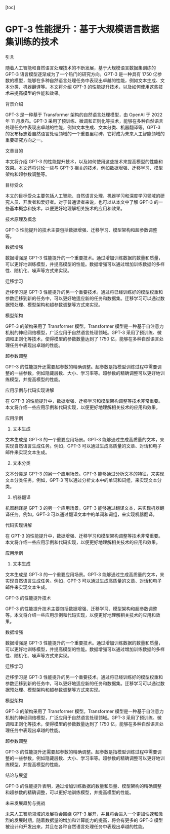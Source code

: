 
[toc]                    
                
                
GPT-3 性能提升：基于大规模语言数据集训练的技术
==================

引言

随着人工智能和自然语言处理技术的不断发展，基于大规模语言数据集训练的 GPT-3 语言模型逐渐成为了一个热门的研究方向。GPT-3 是一种具有 1750 亿参数的模型，能够在多种自然语言处理任务中表现出卓越的性能，例如文本生成、文本分类、机器翻译等。本文将介绍 GPT-3 的性能提升技术，以及如何使用这些技术来提高模型的性能和效果。

背景介绍

GPT-3 是一种基于 Transformer 架构的自然语言处理模型，由 OpenAI 于 2022 年 11 月发布。GPT-3 采用了预训练、微调和正则化等技术，能够在多种自然语言处理任务中表现出卓越的性能，例如文本生成、文本分类、机器翻译等。GPT-3 的发布标志着自然语言处理领域的一个重要里程碑，它将成为未来人工智能领域的重要研究方向之一。

文章目的

本文将介绍 GPT-3 的性能提升技术，以及如何使用这些技术来提高模型的性能和效果。本文还将讨论一些与 GPT-3 相关的技术，例如数据增强、迁移学习、模型架构和超参数调整等。

目标受众

本文的目标受众主要包括人工智能、自然语言处理、机器学习和深度学习领域的研究人员、开发者和爱好者。对于普通读者来说，也可以从本文中了解 GPT-3 的一些基本概念和技术，以便更好地理解相关技术的应用和效果。

技术原理及概念

GPT-3 性能提升的技术主要包括数据增强、迁移学习、模型架构和超参数调整等。

数据增强

数据增强是 GPT-3 性能提升的一个重要技术。通过增加训练数据的数量和质量，可以更好地训练模型，并提高模型的性能。数据增强可以通过增加训练数据的多样性、随机化、噪声等方式来实现。

迁移学习

迁移学习是 GPT-3 性能提升的另一个重要技术。通过将已经训练好的模型权重和参数迁移到新的任务中，可以更好地适应新的任务和数据集。迁移学习可以通过数据预处理、模型架构和超参数调整等方式来实现。

模型架构

GPT-3 的架构采用了 Transformer 模型。Transformer 模型是一种基于自注意力机制的神经网络模型，广泛应用于自然语言处理领域。GPT-3 采用了预训练、微调和正则化等技术，使得模型的参数数量达到了 1750 亿，能够在多种自然语言处理任务中表现出卓越的性能。

超参数调整

GPT-3 的性能提升还需要超参数的精确调整。超参数是指模型训练过程中需要调整的一些参数，例如隐藏层数、大小、学习率等。超参数的精确调整可以更好地训练模型，并提高模型的性能。

应用示例与代码实现讲解

在 GPT-3 的性能提升中，数据增强、迁移学习和模型架构调整等技术非常重要。本文将介绍一些应用示例和代码实现，以便更好地理解相关技术的应用和效果。

应用示例

1. 文本生成

文本生成是 GPT-3 的一个重要应用场景。GPT-3 能够通过生成高质量的文本，来实现自然语言生成任务。例如，GPT-3 可以通过生成高质量的文章、对话和电子邮件来实现文本生成。

2. 文本分类

文本分类是 GPT-3 的另一个应用场景。GPT-3 能够通过分析文本的特征，来实现文本分类任务。例如，GPT-3 可以通过分析文本中的单词和词组，来实现文本分类。

3. 机器翻译

机器翻译是 GPT-3 的另一个应用场景。GPT-3 能够通过翻译文本，来实现机器翻译任务。例如，GPT-3 可以通过翻译文本中的单词和词组，来实现机器翻译。

代码实现讲解

在 GPT-3 的性能提升中，数据增强、迁移学习和模型架构调整等技术非常重要。本文将介绍一些应用示例和代码实现，以便更好地理解相关技术的应用和效果。

应用示例

1. 文本生成

文本生成是 GPT-3 的一个重要应用场景。GPT-3 能够通过生成高质量的文本，来实现自然语言生成任务。例如，GPT-3 可以通过生成高质量的文章、对话和电子邮件来实现文本生成。

GPT-3 的性能提升技术

GPT-3 的性能提升技术主要包括数据增强、迁移学习、模型架构和超参数调整等。本文将介绍一些应用示例和代码实现，以便更好地理解相关技术的应用和效果。

数据增强

数据增强是 GPT-3 性能提升的一个重要技术。通过增加训练数据的数量和质量，可以更好地训练模型，并提高模型的性能。数据增强可以通过增加训练数据的多样性、随机化、噪声等方式来实现。

迁移学习

迁移学习是 GPT-3 性能提升的另一个重要技术。通过将已经训练好的模型权重和参数迁移到新的任务中，可以更好地适应新的任务和数据集。迁移学习可以通过数据预处理、模型架构和超参数调整等方式来实现。

模型架构

GPT-3 的架构采用了 Transformer 模型。Transformer 模型是一种基于自注意力机制的神经网络模型，广泛应用于自然语言处理领域。GPT-3 采用了预训练、微调和正则化等技术，使得模型的参数数量达到了 1750 亿，能够在多种自然语言处理任务中表现出卓越的性能。

超参数调整

GPT-3 的性能提升还需要超参数的精确调整。超参数是指模型训练过程中需要调整的一些参数，例如隐藏层数、大小、学习率等。超参数的精确调整可以更好地训练模型，并提高模型的性能。

结论与展望

GPT-3 的性能提升表明，通过增加训练数据的数量和质量、模型架构的精确调整和超参数的精确调整，可以更好地训练模型，并提高模型的性能。

未来发展趋势与挑战

未来人工智能领域的发展将会围绕 GPT-3 展开，并且将会进入一个更加快速和激烈的发展时期。随着数据量的增加和计算能力的提高，将会有更多的 GPT-3 模型被设计和开发出来，并且在各种自然语言处理任务中表现出卓越的性能。

